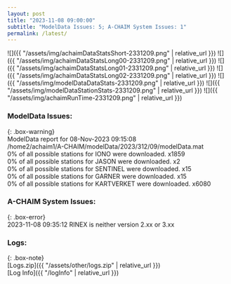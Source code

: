 ```yaml
---
layout: post
title: "2023-11-08 09:00:00"
subtitle: "ModelData Issues: 5; A-CHAIM System Issues: 1"
permalink: /latest/
---
```


![]({{ "/assets/img/achaimDataStatsShort-2331209.png" | relative_url }})
![]({{ "/assets/img/achaimDataStatsLong00-2331209.png" | relative_url }})
![]({{ "/assets/img/achaimDataStatsLong01-2331209.png" | relative_url }})
![]({{ "/assets/img/achaimDataStatsLong02-2331209.png" | relative_url }})
![]({{ "/assets/img/modelDataDataStats-2331209.png" | relative_url }})
![]({{ "/assets/img/modelDataStationStats-2331209.png" | relative_url }})
![]({{ "/assets/img/achaimRunTime-2331209.png" | relative_url }})


### ModelData Issues:  
  
{: .box-warning}  
 ModelData report for 08-Nov-2023 09:15:08   
 /home2/achaim1/A-CHAIM/modelData/2023/312/09/modelData.mat   
 0% of all possible stations for IONO were downloaded. x1859   
 0% of all possible stations for JASON were downloaded. x2   
 0% of all possible stations for SENTINEL were downloaded. x15   
 0% of all possible stations for GARNER were downloaded. x15   
 0% of all possible stations for KARTVERKET were downloaded. x6080   
  
### A-CHAIM System Issues:  
  
{: .box-error}  
2023-11-08 09:35:12 RINEX is neither version 2.xx or 3.xx  

### Logs:  
  
{: .box-note}  
[Logs.zip]({{ "/assets/other/logs.zip" | relative_url }})  
[Log Info]({{ "/logInfo" | relative_url }})  
